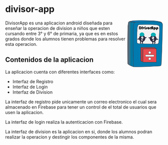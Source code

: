 # divisor-app

<img align="right" src="./app/src/main/res/drawable/ic_divisorapp.png" height="150px">

DivisorApp es una aplicacion android diseñada para enseñar la operacion de division a niños que esten cursando entre 3° y 6° de primaria, ya que es en estos grados donde los alumnos tienen problemas para resolver esta operacion.

## Contenidos de la aplicacion

La aplicacion cuenta con diferentes interfaces como:
+ Interfaz de Registro
+ Interfaz de Login
+ Interfaz de Division

La interfaz de registro pide unicamente un correo electronico el cual sera almacenado en Firebase para tener un control de el total de usuarios que usen la aplicacion.

La interfaz de login realiza la autenticacion con Firebase.

La interfaz de division es la aplicacion en si, donde los alumnos podran realizar la operacion y destingir los componentes de la misma.